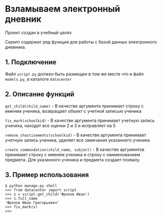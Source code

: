 # Взламываем электронный дневник

Проект создан в учебный целях

Скрипт содержит ряд функция для работы с базой данных электронного дневника.

## 1. Подключение
Файл `script.py` должен быть размещен в том же месте что и файл `models.py`, в каталоге `datacenter`

## 2. Описание функций

`get_child(child_name)` - В качестве аргумента принимает строку с именем ученика, возвращает объект с учетной записью ученика

`fix_mark(schoolkid)` - В качестве аргумента принимает учетную запись ученика, находит все оценки 2 и 3 и исправляет на 5

`remove_chastisements(schoolkid)` - В качестве аргумента принимает учетную запись ученика, удаляет все замечания указанного ученика

`create_commendation(child_name, subject)` - В качестве аргументов принимает строку с именем ученика и строку с наименованием предмета. Для указанного ученика и предмета создает похвалу.

## 3. Пример использования
```
$ python manage.py shell
>>> from datacenter import script
>>> s = script.get_child('Фролов Иван')
>>> s.full_name
'Фролов Иван Григорьевич'
>>> fix_mark(s)
>>>
```
